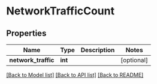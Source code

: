 # NetworkTrafficCount

## Properties
Name | Type | Description | Notes
------------ | ------------- | ------------- | -------------
**network_traffic** | **int** |  | [optional] 

[[Back to Model list]](../README.md#documentation-for-models) [[Back to API list]](../README.md#documentation-for-api-endpoints) [[Back to README]](../README.md)


